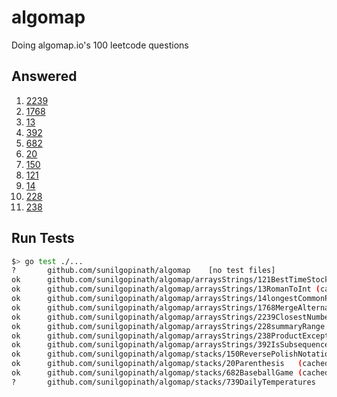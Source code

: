 # algomap
Doing algomap.io's 100 leetcode questions

## Answered

1. [2239](./arraysStrings/2239ClosestNumber/)
2. [1768](./arraysStrings/1768MergeAlternatively/)
3. [13](./arraysStrings/13RomanToInt/)
4. [392](./arraysStrings/392IsSubsequence/)
5. [682](./stacks/682BaseballGame/)
6. [20](./stacks/20ValidParentheses/)
7. [150](./stacks/150ReversePolishNotation/)
8. [121](./stocks/121BestTimeToBuyAndSellStock/)
9. [14](./strings/14LongestCommonPrefix/)
10. [228](./ranges/228SummaryRanges/)
11. [238](./arraysStrings/238ProductExceptSelf/)

## Run Tests
```sh
$> go test ./...
?   	github.com/sunilgopinath/algomap	[no test files]
ok  	github.com/sunilgopinath/algomap/arraysStrings/121BestTimeStock	(cached)
ok  	github.com/sunilgopinath/algomap/arraysStrings/13RomanToInt	(cached)
ok  	github.com/sunilgopinath/algomap/arraysStrings/14longestCommonPrefix	(cached)
ok  	github.com/sunilgopinath/algomap/arraysStrings/1768MergeAlternatively	(cached)
ok  	github.com/sunilgopinath/algomap/arraysStrings/2239ClosestNumber	(cached)
ok  	github.com/sunilgopinath/algomap/arraysStrings/228summaryRange	(cached)
ok  	github.com/sunilgopinath/algomap/arraysStrings/238ProductExceptSelf	0.254s
ok  	github.com/sunilgopinath/algomap/arraysStrings/392IsSubsequence	(cached)
ok  	github.com/sunilgopinath/algomap/stacks/150ReversePolishNotation	(cached)
ok  	github.com/sunilgopinath/algomap/stacks/20Parenthesis	(cached)
ok  	github.com/sunilgopinath/algomap/stacks/682BaseballGame	(cached)
?   	github.com/sunilgopinath/algomap/stacks/739DailyTemperatures	[no test files]